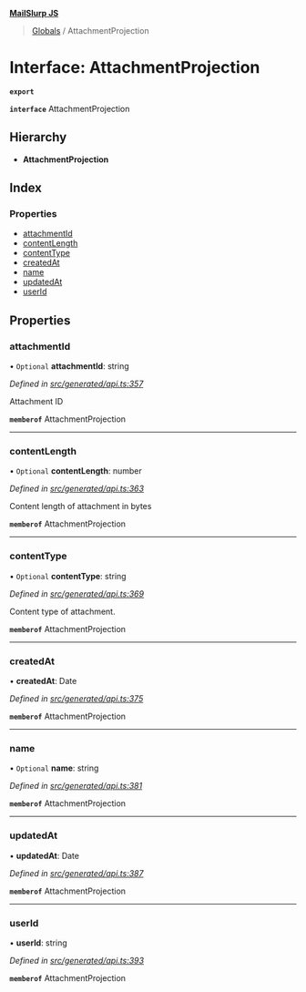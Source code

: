 **[MailSlurp JS](../README.md)**

> [Globals](../README.md) / AttachmentProjection

# Interface: AttachmentProjection

**`export`** 

**`interface`** AttachmentProjection

## Hierarchy

* **AttachmentProjection**

## Index

### Properties

* [attachmentId](attachmentprojection.md#attachmentid)
* [contentLength](attachmentprojection.md#contentlength)
* [contentType](attachmentprojection.md#contenttype)
* [createdAt](attachmentprojection.md#createdat)
* [name](attachmentprojection.md#name)
* [updatedAt](attachmentprojection.md#updatedat)
* [userId](attachmentprojection.md#userid)

## Properties

### attachmentId

• `Optional` **attachmentId**: string

*Defined in [src/generated/api.ts:357](https://github.com/mailslurp/mailslurp-client/blob/37bf78e/src/generated/api.ts#L357)*

Attachment ID

**`memberof`** AttachmentProjection

___

### contentLength

• `Optional` **contentLength**: number

*Defined in [src/generated/api.ts:363](https://github.com/mailslurp/mailslurp-client/blob/37bf78e/src/generated/api.ts#L363)*

Content length of attachment in bytes

**`memberof`** AttachmentProjection

___

### contentType

• `Optional` **contentType**: string

*Defined in [src/generated/api.ts:369](https://github.com/mailslurp/mailslurp-client/blob/37bf78e/src/generated/api.ts#L369)*

Content type of attachment.

**`memberof`** AttachmentProjection

___

### createdAt

•  **createdAt**: Date

*Defined in [src/generated/api.ts:375](https://github.com/mailslurp/mailslurp-client/blob/37bf78e/src/generated/api.ts#L375)*

**`memberof`** AttachmentProjection

___

### name

• `Optional` **name**: string

*Defined in [src/generated/api.ts:381](https://github.com/mailslurp/mailslurp-client/blob/37bf78e/src/generated/api.ts#L381)*

**`memberof`** AttachmentProjection

___

### updatedAt

•  **updatedAt**: Date

*Defined in [src/generated/api.ts:387](https://github.com/mailslurp/mailslurp-client/blob/37bf78e/src/generated/api.ts#L387)*

**`memberof`** AttachmentProjection

___

### userId

•  **userId**: string

*Defined in [src/generated/api.ts:393](https://github.com/mailslurp/mailslurp-client/blob/37bf78e/src/generated/api.ts#L393)*

**`memberof`** AttachmentProjection
